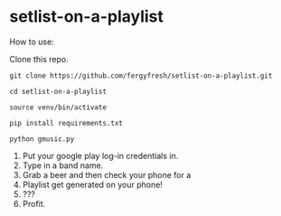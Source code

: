 # setlist-on-a-playlist

How to use:

Clone this repo.

`git clone https://github.com/fergyfresh/setlist-on-a-playlist.git`

`cd setlist-on-a-playlist`

`source venv/bin/activate`

`pip install requirements.txt`

`python gmusic.py`

1. Put your google play log-in credentials in.
2. Type in a band name.
3. Grab a beer and then check your phone for a 
4. Playlist get generated on your phone!
5. ???
6. Profit.
